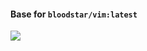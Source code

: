 #### Base for `bloodstar/vim:latest`

[![](http://i.imgur.com/G6KybVM.png)](http://i.imgur.com/G6KybVM.png)
